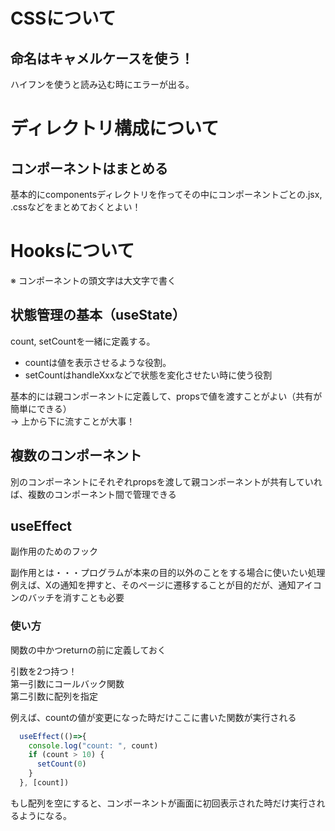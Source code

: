 # CSSについて

## 命名はキャメルケースを使う！

ハイフンを使うと読み込む時にエラーが出る。

# ディレクトリ構成について

## コンポーネントはまとめる

基本的にcomponentsディレクトリを作ってその中にコンポーネントごとの.jsx, .cssなどをまとめておくとよい！

# Hooksについて

※ コンポーネントの頭文字は大文字で書く

## 状態管理の基本（useState）

count, setCountを一緒に定義する。

- countは値を表示させるような役割。
- setCountはhandleXxxなどで状態を変化させたい時に使う役割

基本的には親コンポーネントに定義して、propsで値を渡すことがよい（共有が簡単にできる）  
→ 上から下に流すことが大事！


## 複数のコンポーネント

別のコンポーネントにそれぞれpropsを渡して親コンポーネントが共有していれば、複数のコンポーネント間で管理できる

## useEffect

副作用のためのフック

副作用とは・・・プログラムが本来の目的以外のことをする場合に使いたい処理  
例えば、Xの通知を押すと、そのページに遷移することが目的だが、通知アイコンのバッチを消すことも必要

### 使い方

関数の中かつreturnの前に定義しておく

引数を2つ持つ！  
第一引数にコールバック関数  
第二引数に配列を指定

例えば、countの値が変更になった時だけここに書いた関数が実行される

```javascript
  useEffect(()=>{
    console.log("count: ", count)
    if (count > 10) {
      setCount(0)
    }
  }, [count])
```

もし配列を空にすると、コンポーネントが画面に初回表示された時だけ実行されるようになる。